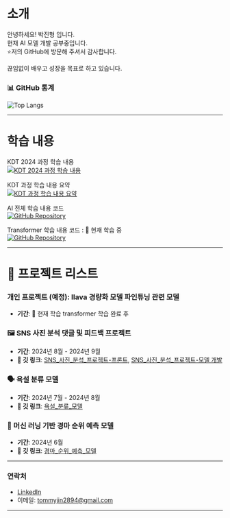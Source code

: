 # 소개
안녕하세요! 박진형 입니다. <br>
현재 AI 모델 개발 공부중입니다. <br>
⭐저의 GitHub에 방문해 주셔서 감사합니다. <br>

끊임없이 배우고 성장을 목표로 하고 있습니다. <br>

### 📊 GitHub 통계

![Top Langs](https://github-readme-stats.vercel.app/api/top-langs/?username=tommyjin2894&layout=compact&theme=tokyonight)

---

# 학습 내용
KDT 2024 과정 학습 내용 <br>
[![KDT 2024 과정 학습 내용](https://img.shields.io/badge/Notion-2024--05--2024--09-orange?style=flat-square&logo=notion&logoColor=white)](https://royal-offer-53a.notion.site/KDT-2024-05-2024-09-134f678f80468007b265d54d5952da14)

KDT 과정 학습 내용 요약 <br>
[![KDT 과정 학습 내용 요약](https://img.shields.io/badge/Notion-2024--05--2024--09--Summary-blue?style=flat-square&logo=notion&logoColor=white)](https://royal-offer-53a.notion.site/KDT-2024-05-2024-09-10bf678f80468069b4e1e2f0a631131a)

AI 전체 학습 내용 코드 <br>
[![GitHub Repository](https://img.shields.io/badge/GitHub-Repository-black?style=flat-square&logo=github&logoColor=white)](https://github.com/tommyjin2894/ai_study)


Transformer 학습 내용 코드 : 🌱 현재 학습 중 <br>
[![GitHub Repository](https://img.shields.io/badge/GitHub-Repository-black?style=flat-square&logo=github&logoColor=white)](https://github.com/tommyjin2894/ai_study_transformer)

---

# 🚀 프로젝트 리스트

### 개인 프로젝트 (예정): llava 경량화 모델 파인튜닝 관련 모델
- **기간**: 🌱 현재 학습 transformer 학습 완료 후

### 🖼️ SNS 사진 분석 댓글 및 피드백 프로젝트
- **기간**: 2024년 8월 - 2024년 9월
- **🔗 깃 링크**: [SNS_사진_분석_프로젝트-프론트](https://github.com/tommyjin2894/project_3_service), [SNS_사진_분석_프로젝트-모델 개발](https://github.com/tommyjin2894/project_3_git)

### 🗣️ 욕설 분류 모델
- **기간**: 2024년 7월 - 2024년 8월
- **🔗 깃 링크**: [욕설_분류_모델](https://github.com/tommyjin2894/KDT_project2)

### 🏇 머신 러닝 기반 경마 순위 예측 모델
- **기간**: 2024년 6월
- **🔗 깃 링크**: [경마_순위_예측_모델](https://github.com/tommyjin2894/KDT_project1)

---

### 연락처

- [LinkedIn](https://www.linkedin.com/in/진형-박-30ba07311/)
- 이메일: tommyjin2894@gmail.com

---
